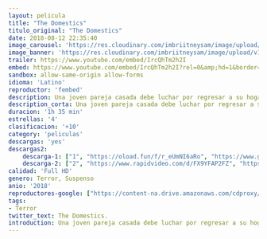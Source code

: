 ```yaml
---
layout: pelicula
title: "The Domestics"
titulo_original: "The Domestics"
date: 2018-08-12 22:35:40
image_carousel: 'https://res.cloudinary.com/imbriitneysam/image/upload/v1542152027/domestic-poster-min.jpg'
image_banner: 'https://res.cloudinary.com/imbriitneysam/image/upload/v1542152027/domestics-banner-min.jpg'
trailer: https://www.youtube.com/embed/IrcQhTm2h2I
embed: https://www.youtube.com/embed/IrcQhTm2h2I?rel=0&amp;hd=1&border=0&wmode=opaque&enablejsapi=1&modestbranding=1&controls=1&showinfo=1
sandbox: allow-same-origin allow-forms
idioma: 'Latino'
reproductor: 'fembed'
description: Una joven pareja casada debe luchar por regresar a su hogar en un paisaje post-apocalíptico del medio oeste que las bandas han devastado.
description_corta: Una joven pareja casada debe luchar por regresar a su hogar en un paisaje post-apocalíptico del medio oeste que las bandas han devastado.
duracion: '1h 35 min'
estrellas: '4'
clasificacion: '+10'
category: 'peliculas'
descargas: 'yes'
descargas2:
    descarga-1: ["1", "https://oload.fun/f/r_eUmNI6aRo", "https://www.google.com/s2/favicons?domain=openload.co","OpenLoad","https://res.cloudinary.com/imbriitneysam/image/upload/v1541473684/mexico.png", "Latino", "Full HD"]
    descarga-2: ["2", "https://www.rapidvideo.com/d/FX9YFAP2FZ", "https://www.google.com/s2/favicons?domain=www.rapidvideo.com","RapidVideo","https://res.cloudinary.com/imbriitneysam/image/upload/v1541473684/mexico.png", "Latino", "Full HD"]
calidad: 'Full HD'
genero: Terror, Suspenso
anio: '2018'
reproductores-google: ["https://content-na.drive.amazonaws.com/cdproxy/share/auLWOj2WCgiBwW4UwRPzpeKuZCxSsIRbvUuNKdZtRAo/nodes/1suY3vZ1SSyNC_Zin_44eQ?nonce=wjWcq6Qf4QDJuCVE0P02OYaZT9ab4W9qHwli9Suj1MU57FSxrW99U3wxnqI5F79t"]
tags:
- Terror
twitter_text: The Domestics.
introduction: Una joven pareja casada debe luchar por regresar a su hogar en un paisaje post-apocalíptico del medio oeste que las bandas han devastado.
---
```



 







